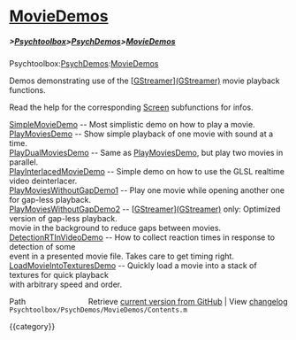 # [MovieDemos](MovieDemos)
##### >[Psychtoolbox](Psychtoolbox)>[PsychDemos](PsychDemos)>[MovieDemos](MovieDemos)

Psychtoolbox:[PsychDemos](PsychDemos):[MovieDemos](MovieDemos)  
  
Demos demonstrating use of the [[GStreamer](GStreamer)][(GStreamer)]((GStreamer)) movie playback functions.  
  
Read the help for the corresponding [Screen](Screen) subfunctions for infos.  
  
[SimpleMovieDemo](SimpleMovieDemo)              -- Most simplistic demo on how to play a movie.  
[PlayMoviesDemo](PlayMoviesDemo)               -- Show simple playback of one movie with sound at a time.  
[PlayDualMoviesDemo](PlayDualMoviesDemo)           -- Same as [PlayMoviesDemo](PlayMoviesDemo), but play two movies in parallel.  
[PlayInterlacedMovieDemo](PlayInterlacedMovieDemo)      -- Simple demo on how to use the GLSL realtime video deinterlacer.  
[PlayMoviesWithoutGapDemo1](PlayMoviesWithoutGapDemo1)    -- Play one movie while opening another one for gap-less playback.  
[PlayMoviesWithoutGapDemo2](PlayMoviesWithoutGapDemo2)    -- [[GStreamer](GStreamer)][(GStreamer)]((GStreamer)) only: Optimized version of gap-less playback.  
                                movie in the background to reduce gaps between movies.  
[DetectionRTInVideoDemo](DetectionRTInVideoDemo)       -- How to collect reaction times in response to detection of some  
                                event in a presented movie file. Takes care to get timing right.  
[LoadMovieIntoTexturesDemo](LoadMovieIntoTexturesDemo)    -- Quickly load a movie into a stack of textures for quick playback  
                                with arbitrary speed and order.  
  




<div class="code_header" style="text-align:right;">
  <span style="float:left;">Path&nbsp;&nbsp;</span> <span class="counter">Retrieve <a href=
  "https://raw.github.com/Psychtoolbox-3/Psychtoolbox-3/beta/Psychtoolbox/PsychDemos/MovieDemos/Contents.m">current version from GitHub</a> | View <a href=
  "https://github.com/Psychtoolbox-3/Psychtoolbox-3/commits/beta/Psychtoolbox/PsychDemos/MovieDemos/Contents.m">changelog</a></span>
</div>
<div class="code">
  <code>Psychtoolbox/PsychDemos/MovieDemos/Contents.m</code>
</div>

{{category}}
